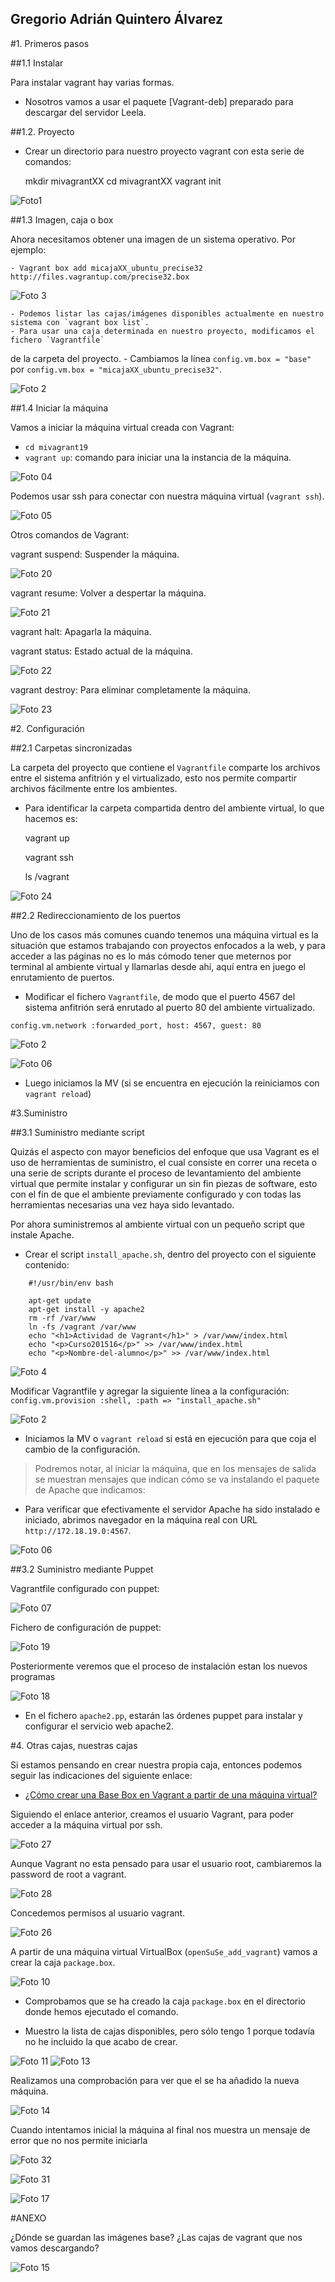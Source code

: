 ## Gregorio Adrián Quintero Álvarez

#1. Primeros pasos

##1.1 Instalar

Para instalar vagrant hay varias formas.

* Nosotros vamos a usar el paquete [Vagrant-deb] preparado para descargar del servidor Leela.

##1.2. Proyecto

* Crear un directorio para nuestro proyecto vagrant con esta serie de comandos:

    mkdir mivagrantXX
    cd mivagrantXX
    vagrant init

![Foto1](./imagenes/1.png)

##1.3 Imagen, caja o box

Ahora necesitamos obtener una imagen de un sistema operativo. Por ejemplo:

	- Vagrant box add micajaXX_ubuntu_precise32 http://files.vagrantup.com/precise32.box


![Foto 3](./imagenes/3.png)

 	- Podemos listar las cajas/imágenes disponibles actualmente en nuestro sistema con `vagrant box list`.
	- Para usar una caja determinada en nuestro proyecto, modificamos el fichero `Vagrantfile` 
de la carpeta del proyecto.
	- Cambiamos la línea `config.vm.box = "base"` por  `config.vm.box = "micajaXX_ubuntu_precise32"`.

![Foto 2](./imagenes/2.png)

##1.4 Iniciar la máquina

Vamos a iniciar la máquina virtual creada con Vagrant:

* `cd mivagrant19`
* `vagrant up`: comando para iniciar una la instancia de la máquina.

![Foto 04](./imagenes/04.png)

Podemos usar ssh para conectar con nuestra máquina virtual (`vagrant ssh`).

![Foto 05](./imagenes/05.png)

 Otros comandos de Vagrant:

 vagrant suspend: Suspender la máquina.
    
![Foto 20](./imagenes/20.png)
    
vagrant resume: Volver a despertar la máquina.
    
![Foto 21](./imagenes/21.png)
    
vagrant halt: Apagarla la máquina.
    
vagrant status: Estado actual de la máquina.
    
![Foto 22](./imagenes/22.png)
    
vagrant destroy: Para eliminar completamente la máquina.
   
![Foto 23](./imagenes/23.png)
    

#2. Configuración

##2.1 Carpetas sincronizadas

 La carpeta del proyecto que contiene el `Vagrantfile` comparte los 
 archivos entre el sistema anfitrión y el virtualizado, esto nos permite 
 compartir archivos fácilmente entre los ambientes.

* Para identificar la carpeta compartida dentro del ambiente virtual,
lo que hacemos es:

    vagrant up
    
    vagrant ssh
    
    ls /vagrant
    
![Foto 24](./imagenes/24.PNG)

##2.2 Redireccionamiento de los puertos

Uno de los casos más comunes cuando tenemos una máquina virtual es la 
situación que estamos trabajando con proyectos enfocados a la web, 
y para acceder a las páginas no es lo más cómodo tener que meternos 
por terminal al ambiente virtual y llamarlas desde ahí, aquí entra en 
juego el enrutamiento de puertos.

* Modificar el fichero `Vagrantfile`, de modo que el puerto 4567 del 
sistema anfitrión será enrutado al puerto 80 del ambiente virtualizado.

`config.vm.network :forwarded_port, host: 4567, guest: 80`

![Foto 2](./imagenes/2.png)

![Foto 06](./imagenes/06.png)

* Luego iniciamos la MV (si se encuentra en ejecución la reiniciamos con `vagrant reload`)

#3.Suministro

##3.1 Suministro mediante script

Quizás el aspecto con mayor beneficios del enfoque que usa Vagrant 
es el uso de herramientas de suministro, el cual consiste en correr 
una receta o una serie de scripts durante el proceso de levantamiento 
del ambiente virtual que permite instalar y configurar un sin fin 
piezas de software, esto con el fin de que el ambiente previamente 
configurado y con todas las herramientas necesarias una vez haya sido levantado.

Por ahora suministremos al ambiente virtual con un pequeño script que 
instale Apache.

* Crear el script `install_apache.sh`, dentro del proyecto con el siguiente
contenido:

```
    #!/usr/bin/env bash

    apt-get update
    apt-get install -y apache2
    rm -rf /var/www
    ln -fs /vagrant /var/www
    echo "<h1>Actividad de Vagrant</h1>" > /var/www/index.html
    echo "<p>Curso201516</p>" >> /var/www/index.html
    echo "<p>Nombre-del-alumno</p>" >> /var/www/index.html
```

![Foto 4](./imagenes/4.png)

Modificar Vagrantfile y agregar la siguiente línea a la configuración:
`config.vm.provision :shell, :path => "install_apache.sh"`

![Foto 2](./imagenes/2.png)

* Iniciamos la MV o `vagrant reload` si está en ejecución para que coja el cambio de la configuración.

> Podremos notar, al iniciar la máquina, que en los mensajes de salida se muestran
mensajes que indican cómo se va instalando el paquete de Apache que indicamos:

* Para verificar que efectivamente el servidor Apache ha sido instalado e iniciado, 
abrimos navegador en la máquina real con URL `http://172.18.19.0:4567`.

![Foto 06](./imagenes/06.png)

##3.2 Suministro mediante Puppet

Vagrantfile configurado con puppet:

![Foto 07](./imagenes/07.png)

Fichero de configuración de puppet:

![Foto 19](./imagenes/19.png)

Posteriormente veremos que el proceso de instalación estan los nuevos programas

![Foto 18](./imagenes/18.png)


* En el fichero `apache2.pp`, estarán las órdenes puppet para instalar y configurar 
el servicio web apache2.

#4. Otras cajas, nuestras cajas

Si estamos pensando en crear nuestra propia caja, entonces podemos seguir las
indicaciones del siguiente enlace:
* [¿Cómo crear una Base Box en Vagrant a partir de una máquina virtual?](http://www.dbigcloud.com/virtualizacion/146-como-crear-un-vase-box-en-vagrant-a-partir-de-una-maquina-virtual.html)

Siguiendo el enlace anterior, creamos el usuario Vagrant, para poder acceder a la máquina virtual por ssh.

![Foto 27](./imagenes/27.PNG)

Aunque Vagrant no esta pensado para usar el usuario root, cambiaremos la password de root a vagrant.

![Foto 28](./imagenes/28.PNG)

Concedemos permisos al usuario vagrant.

![Foto 26](./imagenes/26.PNG)

A partir de una máquina virtual VirtualBox (`openSuSe_add_vagrant`) vamos a crear la caja `package.box`.

![Foto 10](./imagenes/10.png)

 - Comprobamos que se ha creado la caja `package.box` en el directorio donde
hemos ejecutado el comando. 

 - Muestro la lista de cajas disponibles, pero sólo tengo 1 porque todavía
no he incluido la que acabo de crear.

![Foto 11](./imagenes/11.png)
![Foto 13](./imagenes/13.png)

Realizamos una comprobación para ver que el se ha añadido la nueva máquina.

![Foto 14](./imagenes/14.png)

Cuando intentamos inicial la máquina al final nos muestra un mensaje de error que no nos permite iniciarla

![Foto 32](./imagenes/32.PNG)

![Foto 31](./imagenes/31.PNG)

![Foto 17](./imagenes/17.PNG)

#ANEXO

¿Dónde se guardan las imágenes base? ¿Las cajas de vagrant que nos vamos descargando?

![Foto 15](./imagenes/15.png)
